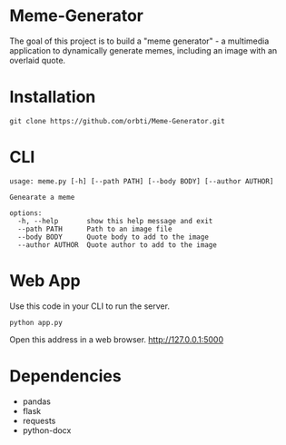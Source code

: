 # Meme-Generator

The goal of this project is to build a "meme generator" - a 
multimedia application to dynamically generate memes, 
including an image with an overlaid quote.

# Installation

```
git clone https://github.com/orbti/Meme-Generator.git
```
# CLI
```
usage: meme.py [-h] [--path PATH] [--body BODY] [--author AUTHOR]

Genearate a meme

options:
  -h, --help       show this help message and exit
  --path PATH      Path to an image file
  --body BODY      Quote body to add to the image
  --author AUTHOR  Quote author to add to the image
  ```
# Web App
Use this code in your CLI to run the server.
```
python app.py
```
Open this address in a web browser. http://127.0.0.1:5000
# Dependencies
* pandas
* flask
* requests
* python-docx